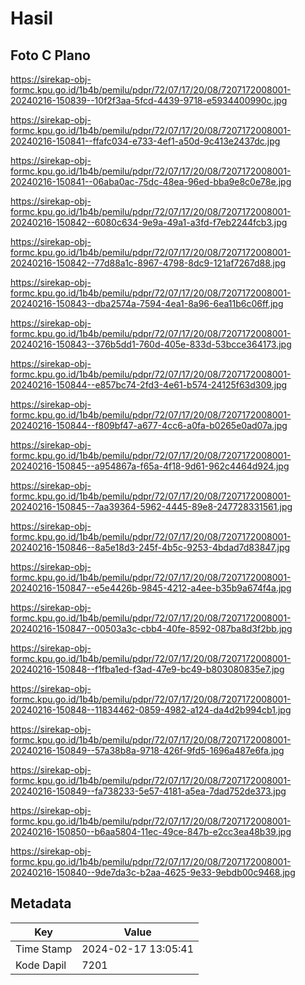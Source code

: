 # Hasil

## Foto C Plano

https://sirekap-obj-formc.kpu.go.id/1b4b/pemilu/pdpr/72/07/17/20/08/7207172008001-20240216-150839--10f2f3aa-5fcd-4439-9718-e5934400990c.jpg

https://sirekap-obj-formc.kpu.go.id/1b4b/pemilu/pdpr/72/07/17/20/08/7207172008001-20240216-150841--ffafc034-e733-4ef1-a50d-9c413e2437dc.jpg

https://sirekap-obj-formc.kpu.go.id/1b4b/pemilu/pdpr/72/07/17/20/08/7207172008001-20240216-150841--06aba0ac-75dc-48ea-96ed-bba9e8c0e78e.jpg

https://sirekap-obj-formc.kpu.go.id/1b4b/pemilu/pdpr/72/07/17/20/08/7207172008001-20240216-150842--6080c634-9e9a-49a1-a3fd-f7eb2244fcb3.jpg

https://sirekap-obj-formc.kpu.go.id/1b4b/pemilu/pdpr/72/07/17/20/08/7207172008001-20240216-150842--77d88a1c-8967-4798-8dc9-121af7267d88.jpg

https://sirekap-obj-formc.kpu.go.id/1b4b/pemilu/pdpr/72/07/17/20/08/7207172008001-20240216-150843--dba2574a-7594-4ea1-8a96-6ea11b6c06ff.jpg

https://sirekap-obj-formc.kpu.go.id/1b4b/pemilu/pdpr/72/07/17/20/08/7207172008001-20240216-150843--376b5dd1-760d-405e-833d-53bcce364173.jpg

https://sirekap-obj-formc.kpu.go.id/1b4b/pemilu/pdpr/72/07/17/20/08/7207172008001-20240216-150844--e857bc74-2fd3-4e61-b574-24125f63d309.jpg

https://sirekap-obj-formc.kpu.go.id/1b4b/pemilu/pdpr/72/07/17/20/08/7207172008001-20240216-150844--f809bf47-a677-4cc6-a0fa-b0265e0ad07a.jpg

https://sirekap-obj-formc.kpu.go.id/1b4b/pemilu/pdpr/72/07/17/20/08/7207172008001-20240216-150845--a954867a-f65a-4f18-9d61-962c4464d924.jpg

https://sirekap-obj-formc.kpu.go.id/1b4b/pemilu/pdpr/72/07/17/20/08/7207172008001-20240216-150845--7aa39364-5962-4445-89e8-247728331561.jpg

https://sirekap-obj-formc.kpu.go.id/1b4b/pemilu/pdpr/72/07/17/20/08/7207172008001-20240216-150846--8a5e18d3-245f-4b5c-9253-4bdad7d83847.jpg

https://sirekap-obj-formc.kpu.go.id/1b4b/pemilu/pdpr/72/07/17/20/08/7207172008001-20240216-150847--e5e4426b-9845-4212-a4ee-b35b9a674f4a.jpg

https://sirekap-obj-formc.kpu.go.id/1b4b/pemilu/pdpr/72/07/17/20/08/7207172008001-20240216-150847--00503a3c-cbb4-40fe-8592-087ba8d3f2bb.jpg

https://sirekap-obj-formc.kpu.go.id/1b4b/pemilu/pdpr/72/07/17/20/08/7207172008001-20240216-150848--f1fba1ed-f3ad-47e9-bc49-b803080835e7.jpg

https://sirekap-obj-formc.kpu.go.id/1b4b/pemilu/pdpr/72/07/17/20/08/7207172008001-20240216-150848--11834462-0859-4982-a124-da4d2b994cb1.jpg

https://sirekap-obj-formc.kpu.go.id/1b4b/pemilu/pdpr/72/07/17/20/08/7207172008001-20240216-150849--57a38b8a-9718-426f-9fd5-1696a487e6fa.jpg

https://sirekap-obj-formc.kpu.go.id/1b4b/pemilu/pdpr/72/07/17/20/08/7207172008001-20240216-150849--fa738233-5e57-4181-a5ea-7dad752de373.jpg

https://sirekap-obj-formc.kpu.go.id/1b4b/pemilu/pdpr/72/07/17/20/08/7207172008001-20240216-150850--b6aa5804-11ec-49ce-847b-e2cc3ea48b39.jpg

https://sirekap-obj-formc.kpu.go.id/1b4b/pemilu/pdpr/72/07/17/20/08/7207172008001-20240216-150840--9de7da3c-b2aa-4625-9e33-9ebdb00c9468.jpg


## Metadata

| Key        | Value               |
| ---------- | ------------------- |
| Time Stamp | 2024-02-17 13:05:41 |
| Kode Dapil | 7201                |



